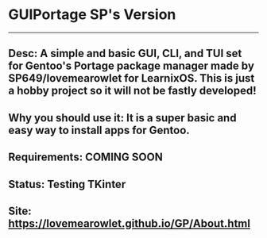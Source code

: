 # GUIPortage SP's Version
---
Desc: A simple and basic GUI, CLI, and TUI set for Gentoo's Portage package manager made by SP649/lovemearowlet for LearnixOS. This is just a hobby project so it will not be fastly developed!
---
Why you should use it: It is a super basic and easy way to install apps for Gentoo.
---
Requirements: COMING SOON
---
Status: Testing TKinter 
---
Site: https://lovemearowlet.github.io/GP/About.html
---
